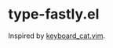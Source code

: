 type-fastly.el
==============

Inspired by [keyboard_cat.vim](https://github.com/natw/keyboard_cat.vim).
